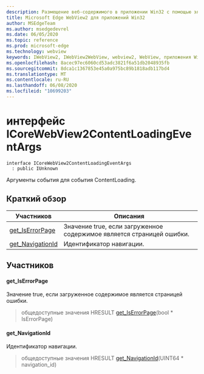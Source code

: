 ```yaml
---
description: Размещение веб-содержимого в приложении Win32 с помощью элемента управления Microsoft Edge WebView2
title: Microsoft Edge WebView2 для приложений Win32
author: MSEdgeTeam
ms.author: msedgedevrel
ms.date: 06/05/2020
ms.topic: reference
ms.prod: microsoft-edge
ms.technology: webview
keywords: IWebView2, IWebView2WebView, webview2, WebView, приложения Win32, Win32, EDGE, ICoreWebView2, ICoreWebView2Controller, элемент управления "веб-браузер", HTML Edge
ms.openlocfilehash: 8acec97ec6060cd53adc3821f6a51db2048935fb
ms.sourcegitcommit: 8dca1c1367853e45a0a975bc89b1818adb117bd4
ms.translationtype: MT
ms.contentlocale: ru-RU
ms.lasthandoff: 06/08/2020
ms.locfileid: "10699203"
---
```

# интерфейс ICoreWebView2ContentLoadingEventArgs 

```
interface ICoreWebView2ContentLoadingEventArgs
  : public IUnknown
```

Аргументы события для события ContentLoading.

## Краткий обзор

 Участников                        | Описания
--------------------------------|---------------------------------------------
[get_IsErrorPage](#get_iserrorpage) | Значение true, если загруженное содержимое является страницей ошибки.
[get_NavigationId](#get_navigationid) | Идентификатор навигации.

## Участников

#### get_IsErrorPage 

Значение true, если загруженное содержимое является страницей ошибки.

> общедоступные значения HRESULT [get_IsErrorPage](#get_iserrorpage)(bool * IsErrorPage)

#### get_NavigationId 

Идентификатор навигации.

> общедоступные значения HRESULT [get_NavigationId](#get_navigationid)(UINT64 * navigation_id)

